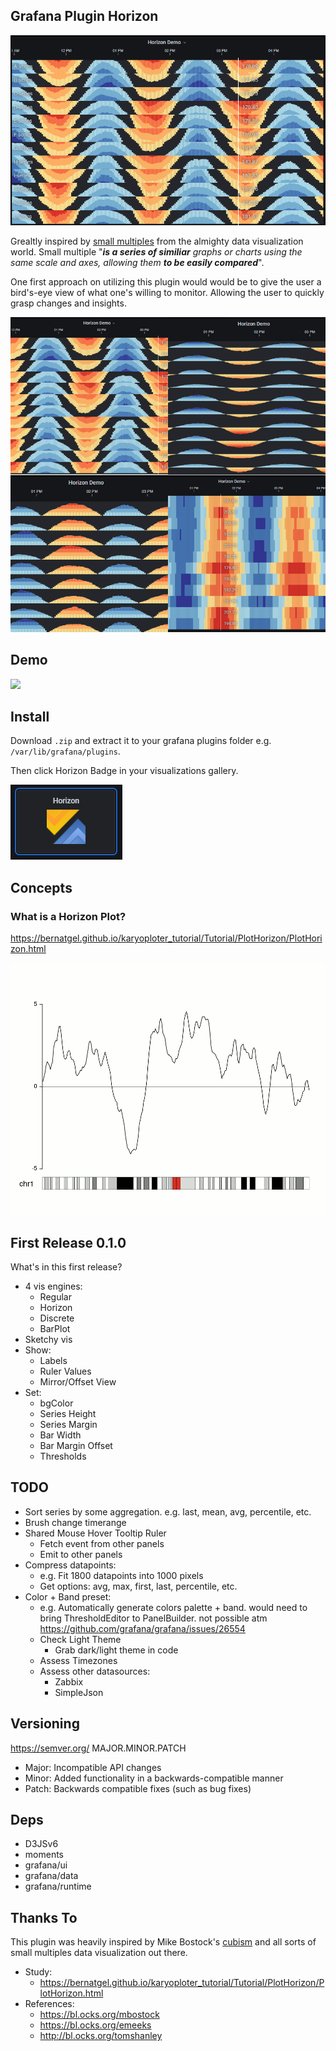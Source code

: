 ## Grafana Plugin Horizon

![](./images/cover.png)

Grealtly inspired by [small multiples](https://en.wikipedia.org/wiki/Small_multiple) from the almighty data visualization world. Small multiple "***is a series of similiar** graphs or charts  using the same scale and axes, allowing them **to be easily compared***".

One first approach on utilizing this plugin would would be to give the user a bird's-eye view of what one's willing to monitor. Allowing the user to quickly grasp changes and insights.

![](./images/showcase0.png)

## Demo

![](./images/demo0.gif)

## Install

Download `.zip` and extract it to your grafana plugins folder e.g. `/var/lib/grafana/plugins`.

Then click Horizon Badge in your visualizations gallery.

![](./images/horizon-badge.png)

## Concepts
### What is a Horizon Plot?
https://bernatgel.github.io/karyoploter_tutorial/Tutorial/PlotHorizon/PlotHorizon.html

![](./images/horizon-explain.gif)


## First Release 0.1.0
What's in this first release?
* 4 vis engines:
    * Regular
    * Horizon
    * Discrete
    * BarPlot
* Sketchy vis
* Show:
    * Labels
    * Ruler Values
    * Mirror/Offset View
* Set:
    * bgColor 
    * Series Height
    * Series Margin
    * Bar Width
    * Bar Margin Offset
    * Thresholds

## TODO
* Sort series by some aggregation. e.g. last, mean, avg, percentile, etc.
* Brush change timerange
* Shared Mouse Hover Tooltip Ruler
    * Fetch event from other panels
    * Emit to other panels
* Compress datapoints:
    * e.g. Fit 1800 datapoints into 1000 pixels
    * Get options: avg, max, first, last, percentile, etc.
* Color + Band preset:
    * e.g. Automatically generate colors palette + band.
    would need to bring ThresholdEditor to PanelBuilder. not possible atm https://github.com/grafana/grafana/issues/26554
    * Check Light Theme
        * Grab dark/light theme in code
    * Assess Timezones
    * Assess other datasources:
        * Zabbix
        * SimpleJson 



## Versioning
https://semver.org/
MAJOR.MINOR.PATCH
* Major: Incompatible API changes
* Minor: Added functionality in a backwards-compatible manner
* Patch: Backwards compatible fixes (such as bug fixes)

## Deps
* D3JSv6
* moments
* grafana/ui
* grafana/data
* grafana/runtime

## Thanks To
This plugin was heavily inspired by Mike Bostock's [cubism](https://square.github.io/cubism/) and all sorts of small multiples data visualization out there.
* Study:
    * https://bernatgel.github.io/karyoploter_tutorial/Tutorial/PlotHorizon/PlotHorizon.html
* References:
    * https://bl.ocks.org/mbostock
    * https://bl.ocks.org/emeeks
    * http://bl.ocks.org/tomshanley